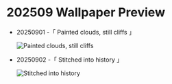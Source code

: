 # 202509 Wallpaper Preview 
- 20250901 -「 Painted clouds, still cliffs 」
  ![Painted clouds, still cliffs](https://bing.com/th?id=OHR.ScottsBluff_EN-US3893566724_UHD.jpg&rf=LaDigue_UHD.jpg&pid=hp&w=3840&h=2160&rs=1&c=4) 
- 20250902 -「 Stitched into history 」
  ![Stitched into history](https://bing.com/th?id=OHR.LaborDayChicago_EN-US3947410593_UHD.jpg&rf=LaDigue_UHD.jpg&pid=hp&w=3840&h=2160&rs=1&c=4) 
